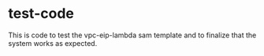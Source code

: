 # test-code

This is code to test the vpc-eip-lambda sam template and to finalize that 
the system works as expected. 